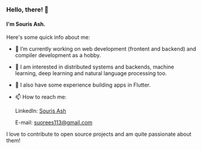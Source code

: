### Hello, there! 👋
#### I'm Souris Ash.

Here's some quick info about me:

- 🔭 I’m currently working on web development (frontent and backend) and compiler development as a hobby.
- 🌱 I am interested in distributed systems and backends, machine learning, deep learning and natural language processing too.
- 👯 I also have some experience building apps in Flutter.
- 📫 How to reach me: 
      
  LinkedIn: [Souris Ash](https://www.linkedin.com/in/souris-ash-32045719a/)
  
  E-mail: [suorees113@gmail.com](mailto://suorees113@gmail.com)

I love to contribute to open source projects and am quite passionate about them!
